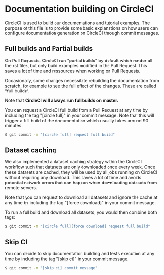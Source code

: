 # Documentation building on CircleCI

CircleCI is used to build our documentations and tutorial examples. The purpose of this file is to provide some basic explanations on how users can configure documentation generation on CircleCI through commit messages.

## Full builds and Partial builds

On Pull Requests, CircleCI run "partial builds" by default which render all the rst files, but only build examples modified in the Pull Request. This saves a lot of time and ressources when working on Pull Requests.

Occasionally, some changes necessitate rebuilding the documentation from scratch, for example to see the full effect of the changes. These are called "full builds".

Note that **CircleCI will always run full builds on master.**

You can request a CircleCI full build from a Pull Request at any time by including the tag "[circle full]" in your commit message. Note that this will trigger a full build of the documentation which usually takes around 90 minutes.

```bash
$ git commit -m "[circle full] request full build"
```

## Dataset caching

We also implemented a dataset caching strategy within the CircleCI workflow such that datasets are only downloaded once every week. Once these datasets are cached, they will be used by all jobs running on CircleCI without requiring any download. This saves a lot of time and avoids potential network errors that can happen when downloading datasets from remote servers. 

Note that you can request to download all datasets and ignore the cache at any time by including the tag "[force download]" in your commit message.

To run a full build and download all datasets, you would then combine both tags:

```bash
$ git commit -m "[circle full][force download] request full build"
```

## Skip CI

You can decide to skip documentation building and tests execution at any time by including the tag "[skip ci]" in your commit message.

```bash
$ git commit -m "[skip ci] commit message"
```

